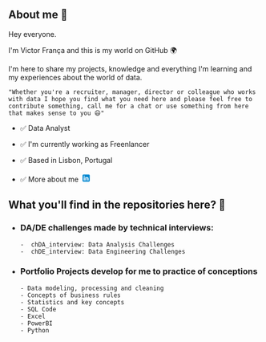 ## About me 💬 

Hey everyone. 

I'm Victor França and this is my world on GitHub 🌍 

I'm here to share my projects, knowledge and everything I'm learning and my experiences about the world of data. 

    "Whether you're a recruiter, manager, director or colleague who works with data I hope you find what you need here and please feel free to contribute something, call me for a chat or use something from here that makes sense to you 😄"

- ✅ Data Analyst
 
- ✅ I'm currently working as Freenlancer
  
- ✅ Based in Lisbon, Portugal
  
- ✅ More about me [<svg xmlns="http://www.w3.org/2000/svg" x="0px" y="0px" width="20" height="20" viewBox="-4 -7 50 50">
<path fill="#0288D1" d="M42,37c0,2.762-2.238,5-5,5H11c-2.761,0-5-2.238-5-5V11c0-2.762,2.239-5,5-5h26c2.762,0,5,2.238,5,5V37z"></path><path fill="#FFF" d="M12 19H17V36H12zM14.485 17h-.028C12.965 17 12 15.888 12 14.499 12 13.08 12.995 12 14.514 12c1.521 0 2.458 1.08 2.486 2.499C17 15.887 16.035 17 14.485 17zM36 36h-5v-9.099c0-2.198-1.225-3.698-3.192-3.698-1.501 0-2.313 1.012-2.707 1.99C24.957 25.543 25 26.511 25 27v9h-5V19h5v2.616C25.721 20.5 26.85 19 29.738 19c3.578 0 6.261 2.25 6.261 7.274L36 36 36 36z"></path>
</svg>](https://www.linkedin.com/in/victorfrancati/)

## What you'll find in the repositories here? 💬

-   ### DA/DE challenges made by technical interviews: 
        -  chDA_interview: Data Analysis Challenges 
        -  chDE_interview: Data Engineering Challenges

-   ### Portfolio Projects develop for me to practice of conceptions
        - Data modeling, processing and cleaning
        - Concepts of business rules
        - Statistics and key concepts
        - SQL Code
        - Excel
        - PowerBI        
        - Python
        





 

